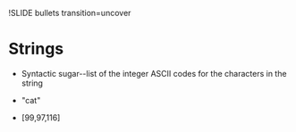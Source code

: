 !SLIDE bullets transition=uncover

# Strings

* Syntactic sugar--list of the integer ASCII codes for the characters in the string

* "cat"
* [99,97,116]
